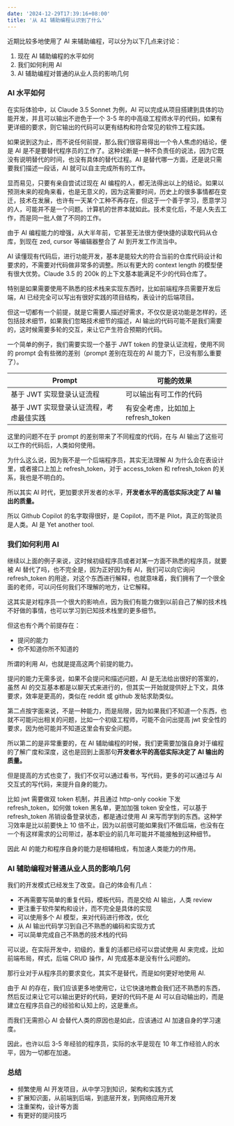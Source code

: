 ```yaml
---
date: '2024-12-29T17:39:16+08:00'
title: '从 AI 辅助编程认识到了什么'
---
```


近期比较多地使用了 AI 来辅助编程，可以分为以下几点来讨论：

1. 现在 AI 辅助编程的水平如何
2. 我们如何利用 AI
3. AI 辅助编程对普通的从业人员的影响几何

### AI 水平如何

在实际体验中，以 Claude 3.5 Sonnet 为例，AI 可以完成从项目搭建到具体的功能开发，并且可以输出不逊色于一个 3-5 年的中高级工程师水平的代码，如果有更详细的要求，则它输出的代码可以更有结构和符合常见的软件工程实践。

如果说到这为止，而不说任何前提，那么我们很容易得出一个令人焦虑的结论，便是 AI 是不是要替代程序员的工作了。这种论断是一种不负责任的说法，因为它既没有说明替代的时间，也没有具体的替代过程。AI 是替代哪一方面，还是说只需要我们描述一段话，AI 就可以自主完成所有的工作。

显而易见，只要有亲自尝试过现在 AI 编程的人，都无法得出以上的结论。如果以预测未来的视角来看，也是无意义的，因为这需要时间，历史上的很多事情都在变迁，技术在发展，也许有一天某个工种不再存在，但这于一个善于学习，愿意学习的人，可能并不是一个问题。计算机的世界本就如此。技术变化后，不是人失去工作，而是同一批人做了不同的工作。

由于 AI 编程能力的增强，从大半年前，它甚至无法很方便快捷的读取代码从仓库，到现在 zed, cursor 等编辑器整合了 AI 到开发工作流当中。

AI 读懂现有代码后，进行功能开发，基本是能较大的符合当前的仓库代码设计和要求的，不需要对代码做非常多的调整。所以有更大的 context length 的模型便有很大优势。Claude 3.5 的 200k 的上下文基本能满足不少的代码仓库了。

特别是如果需要使用不熟悉的技术栈来实现东西时，比如前端程序员需要开发后端，AI 已经完全可以写出有很好实践的项目结构，表设计的后端项目。

但这一切都有一个前提，就是它需要人描述好需求，不仅仅是说功能是怎样的，还包括技术细节，如果我们忽略技术细节的描述，AI 输出的代码可能不是我们需要的，这时候需要多轮的交互，来让它产生符合预期的代码。

一个简单的例子，我们需要实现一个基于 JWT token 的登录认证流程，使用不同的 prompt 会有些微的差别（prompt 差别在现在的 AI 能力下，已没有那么重要了）。

| Prompt | 可能的效果 |
| --- | --- |
| 基于 JWT  实现登录认证流程 | 可以输出有可工作的代码 |
| 基于 JWT  实现登录认证流程，考虑最佳实践 | 有安全考虑，比如加上 refresh_token |

这里的问题不在于 prompt 的差别带来了不同程度的代码，在与 AI 输出了这些可以工作的代码后，人类如何使用。

为什么这么说，因为我不是一个后端程序员，其实无法理解 AI 为什么会在表设计里，或者接口上加上 refresh_token，对于 access_token 和 refresh_token 的关系，我也是不明白的。

所以其实 AI 时代，更加要求开发者的水平，**开发者水平的高低实际决定了 AI 输出的质量。**

所以 Github Copilot 的名字取得很好，是 Copilot，而不是 Pilot，真正的驾驶员是人类。AI 是 Yet another tool.

### 我们如何利用 AI

继续以上面的例子来说，这时候初级程序员或者对某一方面不熟悉的程序员，就要被 AI 替代了吗，也不完全是，因为正好因为有 AI，我们可以向它询问 refresh_token 的用途，对这个东西进行解释，也就意味着，我们拥有了一个很全面的老师，可以问任何我们不理解的地方，让它解释。

这其实是对程序员一个很大的影响点，因为我们有能力做到以前自己了解的技术栈不好做的事情，也可以学习到已知技术栈里的更多细节。

但这也有个两个前提存在：

- 提问的能力
- 你不知道你所不知道的

所谓的利用 AI，也就是提高这两个前提的能力。

提问的能力无需多说，如果不会提问和描述问题，AI 是无法给出很好的答案的，虽然 AI 的交互基本都是以聊天式来进行的，但其实一开始就提供好上下文，具体要求，效率是更高的，类似在 reddit 或 github 发帖求助类似。

第二点按字面来说，不是一种能力，而是局限，因为如果我们不知道一个东西，也就不可能问出相关的问题，比如一个初级工程师，可能不会问出提高 jwt 安全性的要求，因为他可能并不知道这里会有安全问题。

所以第二的是非常重要的，在 AI 辅助编程的时候，我们更需要加强自身对于编程的了解广度和深度，这也是回到上面那句**开发者水平的高低实际决定了 AI 输出的质量。**

但是提高的方式也变了，我们不仅可以通过看书，写代码，更多的可以通过与 AI 交互式的写代码，来提升自身的能力。

比如 jwt 需要做双 token 机制，并且通过 http-only cookie 下发 refresh_token，如何做 token 黑名单，更加加强 token 安全性，可以基于 refresh_token 吊销设备登录状态，都是通过使用 AI 来写而学到的东西。这种学习效率是比以前要快上 10 倍不止，因为以前很可能如果我们不做后端，也没有在一个有这样需求的公司带过，基本职业的前几年可能并不能接触到这种细节。

因此 AI 的能力和程序自身的能力是相辅相成，有加速人类能力的作用。

### AI 辅助编程对普通从业人员的影响几何

我们的开发模式已经发生了改变。自己的体会有几点：

- 不再需要写简单的重复代码，模板代码，而是交给 AI 输出，人类 review
- 更注重于软件架构和设计，而不完全是具体的实现
- 可以使用多个 AI 模型，来对代码进行修改，优化
- 从 AI 输出代码学习到自己不熟悉的编码和实现方式
- 可以简单完成自己不熟悉的技术栈的代码

可以说，在实际开发中，初级的，重复的活都已经可以尝试使用 AI 来完成，比如前端布局，样式，后端 CRUD 操作，AI 完成基本是没有什么问题的。

那行业对于从程序员的要求变化，其实不是替代，而是如何更好地使用 AI.

由于 AI 的存在，我们应该更多地使用它，让它快速地教会我们还不熟悉的东西，然后反过来让它可以输出更好的代码，更好的代码不是 AI 可以自动输出的，而是建立在程序员自己的经验和认知上的，这是重点。

而我们无需担心 AI 会替代人类的原因也是如此，应该通过 AI 加速自身的学习速度。

因此，也许以后 3-5 年经验的程序员，实际的水平是现在 10 年工作经验人的水平，因为一切都在加速。

### 总结

- 频繁使用 AI 开发项目，从中学习到知识，架构和实践方式
- 扩展知识面，从前端到后端，到底层开发，到网络应用开发
- 注重架构，设计等方面
- 有更好的提问技巧
